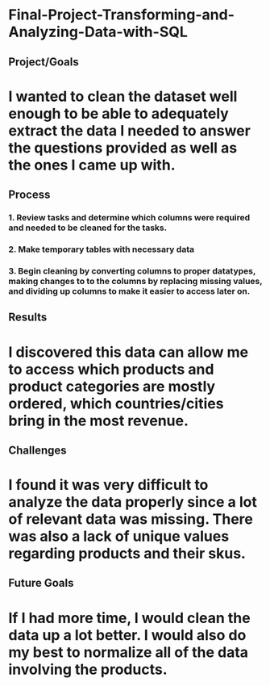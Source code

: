 # Final-Project-Transforming-and-Analyzing-Data-with-SQL

## Project/Goals
# I wanted to clean the dataset well enough to be able to adequately extract the data I needed to answer the questions provided as well as the ones I came up with.

## Process
### 1. Review tasks and determine which columns were required and needed to be cleaned for the tasks. 
### 2. Make temporary tables with necessary data 
### 3. Begin cleaning by converting columns to proper datatypes, making changes to to the columns by replacing missing values, and dividing up columns to make it easier to access later on.  

## Results
# I discovered this data can allow me to access which products and product categories are mostly ordered, which countries/cities bring in the most revenue. 

## Challenges 
# I found it was very difficult to analyze the data properly since a lot of relevant data was missing. There was also a lack of unique values regarding products and their skus. 

## Future Goals
# If I had more time, I would clean the data up a lot better. I would also do my best to normalize all of the data involving the products. 
